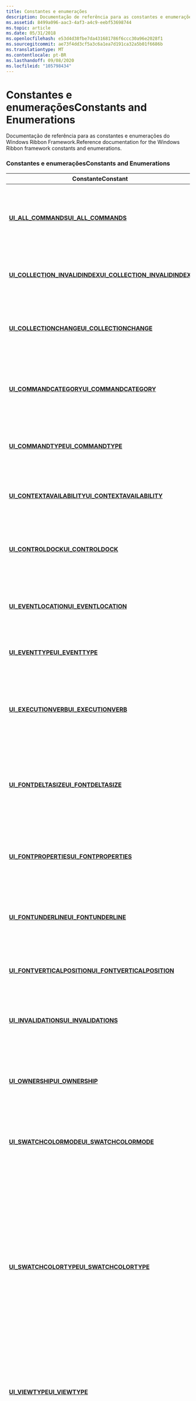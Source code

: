 ```yaml
---
title: Constantes e enumerações
description: Documentação de referência para as constantes e enumerações do Windows Ribbon Framework.
ms.assetid: 8499a096-aac3-4af3-a4c9-eebf53698744
ms.topic: article
ms.date: 05/31/2018
ms.openlocfilehash: e53d4d38fbe7da431681786f6ccc30a96e2028f1
ms.sourcegitcommit: ae73f4dd3cf5a3c6a1ea7d191ca32a5b01f6686b
ms.translationtype: MT
ms.contentlocale: pt-BR
ms.lasthandoff: 09/08/2020
ms.locfileid: "105798434"
---
```

# <a name="constants-and-enumerations"></a><span data-ttu-id="f9613-103">Constantes e enumerações</span><span class="sxs-lookup"><span data-stu-id="f9613-103">Constants and Enumerations</span></span>

<span data-ttu-id="f9613-104">Documentação de referência para as constantes e enumerações do Windows Ribbon Framework.</span><span class="sxs-lookup"><span data-stu-id="f9613-104">Reference documentation for the Windows Ribbon framework constants and enumerations.</span></span>

### <a name="constants-and-enumerations"></a><span data-ttu-id="f9613-105">Constantes e enumerações</span><span class="sxs-lookup"><span data-stu-id="f9613-105">Constants and Enumerations</span></span>



<table>
<colgroup>
<col style="width: 50%" />
<col style="width: 50%" />
</colgroup>
<thead>
<tr class="header">
<th><span data-ttu-id="f9613-106">Constante</span><span class="sxs-lookup"><span data-stu-id="f9613-106">Constant</span></span></th>
<th><span data-ttu-id="f9613-107">Descrição</span><span class="sxs-lookup"><span data-stu-id="f9613-107">Description</span></span></th>
</tr>
</thead>
<tbody>
<tr class="odd">
<td><span data-ttu-id="f9613-108"><a href="/windows/desktop/windowsribbon/windowsribbon-ui-all-commands"><strong>UI_ALL_COMMANDS</strong></a></span><span class="sxs-lookup"><span data-stu-id="f9613-108"><a href="/windows/desktop/windowsribbon/windowsribbon-ui-all-commands"><strong>UI_ALL_COMMANDS</strong></a></span></span><br/></td>
<td><span data-ttu-id="f9613-109">Especifica uma constante que identifica a coleção de comandos declarados no arquivo de recurso de marcação.</span><span class="sxs-lookup"><span data-stu-id="f9613-109">Specifies a constant that identifies the collection of Commands declared in the Markup resource file.</span></span><br/></td>
</tr>
<tr class="even">
<td><span data-ttu-id="f9613-110"><a href="/windows/desktop/windowsribbon/windowsribbon-ui-collection-invalidindex"><strong>UI_COLLECTION_INVALIDINDEX</strong></a></span><span class="sxs-lookup"><span data-stu-id="f9613-110"><a href="/windows/desktop/windowsribbon/windowsribbon-ui-collection-invalidindex"><strong>UI_COLLECTION_INVALIDINDEX</strong></a></span></span><br/></td>
<td><span data-ttu-id="f9613-111">Especifica uma constante que identifica um índice inválido em uma coleção.</span><span class="sxs-lookup"><span data-stu-id="f9613-111">Specifies a constant that identifies an invalid index in a collection.</span></span><br/></td>
</tr>
<tr class="odd">
<td><span data-ttu-id="f9613-112"><a href="/windows/desktop/api/uiribbon/ne-uiribbon-ui_collectionchange"><strong>UI_COLLECTIONCHANGE</strong></a></span><span class="sxs-lookup"><span data-stu-id="f9613-112"><a href="/windows/desktop/api/uiribbon/ne-uiribbon-ui_collectionchange"><strong>UI_COLLECTIONCHANGE</strong></a></span></span><br/></td>
<td><span data-ttu-id="f9613-113">Especifica valores que identificam os tipos de alterações que podem ser feitas em uma coleção.</span><span class="sxs-lookup"><span data-stu-id="f9613-113">Specifies values that identify the types of changes that can be made to a collection.</span></span><br/></td>
</tr>
<tr class="even">
<td><span data-ttu-id="f9613-114"><a href="/previous-versions/windows/desktop/legacy/hh448736(v=vs.85)"><strong>UI_COMMANDCATEGORY</strong></a></span><span class="sxs-lookup"><span data-stu-id="f9613-114"><a href="/previous-versions/windows/desktop/legacy/hh448736(v=vs.85)"><strong>UI_COMMANDCATEGORY</strong></a></span></span><br/></td>
<td><span data-ttu-id="f9613-115">Especifica valores que indicam se um comando foi definido em tempo de compilação ou em tempo de execução.</span><span class="sxs-lookup"><span data-stu-id="f9613-115">Specifies values that indicate whether a Command was defined at compile time or at run time.</span></span><br/></td>
</tr>
<tr class="odd">
<td><span data-ttu-id="f9613-116"><a href="/windows/desktop/api/uiribbon/ne-uiribbon-ui_commandtype"><strong>UI_COMMANDTYPE</strong></a></span><span class="sxs-lookup"><span data-stu-id="f9613-116"><a href="/windows/desktop/api/uiribbon/ne-uiribbon-ui_commandtype"><strong>UI_COMMANDTYPE</strong></a></span></span><br/></td>
<td><span data-ttu-id="f9613-117">Especifica valores que identificam o tipo de comando associado a um controle Ribbon.</span><span class="sxs-lookup"><span data-stu-id="f9613-117">Specifies values that identify the type of Command associated with a Ribbon control.</span></span><br/></td>
</tr>
<tr class="even">
<td><span data-ttu-id="f9613-118"><a href="/windows/desktop/api/uiribbon/ne-uiribbon-ui_contextavailability"><strong>UI_CONTEXTAVAILABILITY</strong></a></span><span class="sxs-lookup"><span data-stu-id="f9613-118"><a href="/windows/desktop/api/uiribbon/ne-uiribbon-ui_contextavailability"><strong>UI_CONTEXTAVAILABILITY</strong></a></span></span><br/></td>
<td><span data-ttu-id="f9613-119">Especifica valores que identificam a disponibilidade de uma <a href="windowsribbon-element-ribbon-contextualtabs.md"><strong>guia contextual</strong></a>.</span><span class="sxs-lookup"><span data-stu-id="f9613-119">Specifies values that identify the availability of a <a href="windowsribbon-element-ribbon-contextualtabs.md"><strong>contextual tab</strong></a>.</span></span><br/></td>
</tr>
<tr class="odd">
<td><span data-ttu-id="f9613-120"><a href="/windows/desktop/api/uiribbon/ne-uiribbon-ui_controldock"><strong>UI_CONTROLDOCK</strong></a></span><span class="sxs-lookup"><span data-stu-id="f9613-120"><a href="/windows/desktop/api/uiribbon/ne-uiribbon-ui_controldock"><strong>UI_CONTROLDOCK</strong></a></span></span><br/></td>
<td><span data-ttu-id="f9613-121">Especifica os valores que identificam o estado de encaixe da barra de ferramentas de acesso rápido (QAT).</span><span class="sxs-lookup"><span data-stu-id="f9613-121">Specifies values that identify the dock state of the Quick Access Toolbar (QAT).</span></span> <br/></td>
</tr>
<tr class="even">
<td><span data-ttu-id="f9613-122"><a href="/windows/desktop/api/Uiribbon/ne-uiribbon-ui_eventlocation"><strong>UI_EVENTLOCATION</strong></a></span><span class="sxs-lookup"><span data-stu-id="f9613-122"><a href="/windows/desktop/api/Uiribbon/ne-uiribbon-ui_eventlocation"><strong>UI_EVENTLOCATION</strong></a></span></span><br/></td>
<td><span data-ttu-id="f9613-123">Identifica os locais onde os eventos associados a um controle Ribbon podem se originar.</span><span class="sxs-lookup"><span data-stu-id="f9613-123">Identifies the locations where events associated with a Ribbon control can originate.</span></span><br/></td>
</tr>
<tr class="odd">
<td><span data-ttu-id="f9613-124"><a href="/windows/desktop/api/Uiribbon/ne-uiribbon-ui_eventtype"><strong>UI_EVENTTYPE</strong></a></span><span class="sxs-lookup"><span data-stu-id="f9613-124"><a href="/windows/desktop/api/Uiribbon/ne-uiribbon-ui_eventtype"><strong>UI_EVENTTYPE</strong></a></span></span><br/></td>
<td><span data-ttu-id="f9613-125">Identifica os tipos de eventos associados a uma <a href="windowsribbon-element-ribbon.md"><strong>faixa de faixas</strong></a>.</span><span class="sxs-lookup"><span data-stu-id="f9613-125">Identifies the types of events associated with a <a href="windowsribbon-element-ribbon.md"><strong>Ribbon</strong></a>.</span></span><br/></td>
</tr>
<tr class="even">
<td><span data-ttu-id="f9613-126"><a href="/windows/desktop/api/uiribbon/ne-uiribbon-ui_executionverb"><strong>UI_EXECUTIONVERB</strong></a></span><span class="sxs-lookup"><span data-stu-id="f9613-126"><a href="/windows/desktop/api/uiribbon/ne-uiribbon-ui_executionverb"><strong>UI_EXECUTIONVERB</strong></a></span></span><br/></td>
<td><span data-ttu-id="f9613-127">Especifica valores que identificam as IDs de execução que são mapeadas para ações que um usuário pode iniciar em um <a href="windowsribbon-element-command.md"><strong>comando</strong></a>.</span><span class="sxs-lookup"><span data-stu-id="f9613-127">Specifies values that identify the execution IDs that map to actions a user can initiate on a <a href="windowsribbon-element-command.md"><strong>Command</strong></a>.</span></span> <br/></td>
</tr>
<tr class="odd">
<td><span data-ttu-id="f9613-128"><a href="/windows/desktop/api/uiribbon/ne-uiribbon-ui_fontdeltasize"><strong>UI_FONTDELTASIZE</strong></a></span><span class="sxs-lookup"><span data-stu-id="f9613-128"><a href="/windows/desktop/api/uiribbon/ne-uiribbon-ui_fontdeltasize"><strong>UI_FONTDELTASIZE</strong></a></span></span><br/></td>
<td><span data-ttu-id="f9613-129">Especifica valores que identificam se o tamanho da fonte de uma execução de texto realçado deve ser incrementado ou diminuído.</span><span class="sxs-lookup"><span data-stu-id="f9613-129">Specifies values that identify whether the font size of a highlighted text run should be incremented or decremented.</span></span><br/></td>
</tr>
<tr class="even">
<td><span data-ttu-id="f9613-130"><a href="/windows/desktop/api/uiribbon/ne-uiribbon-ui_fontproperties"><strong>UI_FONTPROPERTIES</strong></a></span><span class="sxs-lookup"><span data-stu-id="f9613-130"><a href="/windows/desktop/api/uiribbon/ne-uiribbon-ui_fontproperties"><strong>UI_FONTPROPERTIES</strong></a></span></span><br/></td>
<td><span data-ttu-id="f9613-131">Especifica os valores que identificam o estado de propriedade da fonte de um <a href="windowsribbon-element-fontcontrol.md"><strong>FontControl</strong></a>, como <strong>tachado</strong>.</span><span class="sxs-lookup"><span data-stu-id="f9613-131">Specifies values that identify the font property state of a <a href="windowsribbon-element-fontcontrol.md"><strong>FontControl</strong></a>, such as <strong>Strikethrough</strong>.</span></span><br/></td>
</tr>
<tr class="odd">
<td><span data-ttu-id="f9613-132"><a href="/windows/desktop/api/uiribbon/ne-uiribbon-ui_fontunderline"><strong>UI_FONTUNDERLINE</strong></a></span><span class="sxs-lookup"><span data-stu-id="f9613-132"><a href="/windows/desktop/api/uiribbon/ne-uiribbon-ui_fontunderline"><strong>UI_FONTUNDERLINE</strong></a></span></span><br/></td>
<td><span data-ttu-id="f9613-133">Especifica valores que identificam o estado de sublinhado de um <a href="windowsribbon-element-fontcontrol.md"><strong>FontControl</strong></a>.</span><span class="sxs-lookup"><span data-stu-id="f9613-133">Specifies values that identify the underline state of a <a href="windowsribbon-element-fontcontrol.md"><strong>FontControl</strong></a>.</span></span><br/></td>
</tr>
<tr class="even">
<td><span data-ttu-id="f9613-134"><a href="/windows/desktop/api/uiribbon/ne-uiribbon-ui_fontverticalposition"><strong>UI_FONTVERTICALPOSITION</strong></a></span><span class="sxs-lookup"><span data-stu-id="f9613-134"><a href="/windows/desktop/api/uiribbon/ne-uiribbon-ui_fontverticalposition"><strong>UI_FONTVERTICALPOSITION</strong></a></span></span><br/></td>
<td><span data-ttu-id="f9613-135">Especifica os valores que identificam o estado de alinhamento vertical de um <a href="windowsribbon-element-fontcontrol.md"><strong>FontControl</strong></a>.</span><span class="sxs-lookup"><span data-stu-id="f9613-135">Specifies values that identify the vertical-alignment state of a <a href="windowsribbon-element-fontcontrol.md"><strong>FontControl</strong></a>.</span></span><br/></td>
</tr>
<tr class="odd">
<td><span data-ttu-id="f9613-136"><a href="/windows/desktop/api/uiribbon/ne-uiribbon-ui_invalidations"><strong>UI_INVALIDATIONS</strong></a></span><span class="sxs-lookup"><span data-stu-id="f9613-136"><a href="/windows/desktop/api/uiribbon/ne-uiribbon-ui_invalidations"><strong>UI_INVALIDATIONS</strong></a></span></span><br/></td>
<td><span data-ttu-id="f9613-137">Especifica valores que identificam o aspecto de um comando a ser invalidado.</span><span class="sxs-lookup"><span data-stu-id="f9613-137">Specifies values that identify the aspect of a Command to invalidate.</span></span><br/></td>
</tr>
<tr class="even">
<td><span data-ttu-id="f9613-138"><a href="/windows/desktop/api/uiribbon/ne-uiribbon-ui_ownership"><strong>UI_OWNERSHIP</strong></a></span><span class="sxs-lookup"><span data-stu-id="f9613-138"><a href="/windows/desktop/api/uiribbon/ne-uiribbon-ui_ownership"><strong>UI_OWNERSHIP</strong></a></span></span><br/></td>
<td><span data-ttu-id="f9613-139">Especifica os valores que identificam as condições de propriedade sob as quais uma imagem é criada pela estrutura da faixa de faixas.</span><span class="sxs-lookup"><span data-stu-id="f9613-139">Specifies values that identify the ownership conditions under which an image is created by the Ribbon framework.</span></span><br/></td>
</tr>
<tr class="odd">
<td><span data-ttu-id="f9613-140"><a href="/windows/desktop/api/Uiribbon/ne-uiribbon-ui_swatchcolormode"><strong>UI_SWATCHCOLORMODE</strong></a></span><span class="sxs-lookup"><span data-stu-id="f9613-140"><a href="/windows/desktop/api/Uiribbon/ne-uiribbon-ui_swatchcolormode"><strong>UI_SWATCHCOLORMODE</strong></a></span></span><br/></td>
<td><span data-ttu-id="f9613-141">Especifica se uma amostra tem modo normal ou monocromático.</span><span class="sxs-lookup"><span data-stu-id="f9613-141">Specifies whether a swatch has normal or monochrome mode.</span></span><br/></td>
</tr>
<tr class="even">
<td><span data-ttu-id="f9613-142"><a href="/windows/desktop/api/uiribbon/ne-uiribbon-ui_swatchcolortype"><strong>UI_SWATCHCOLORTYPE</strong></a></span><span class="sxs-lookup"><span data-stu-id="f9613-142"><a href="/windows/desktop/api/uiribbon/ne-uiribbon-ui_swatchcolortype"><strong>UI_SWATCHCOLORTYPE</strong></a></span></span><br/></td>
<td><span data-ttu-id="f9613-143">Especifica os valores que identificam como uma amostra de cor em um seletor de cores <a href="windowsribbon-element-dropdowncolorpicker.md"><strong>DropDownColorPicker</strong></a> ou <a href="windowsribbon-element-fontcontrol.md"><strong>FontControl</strong></a> (<strong>cor do texto</strong> ou <strong>realce de texto</strong>) é preenchida.</span><span class="sxs-lookup"><span data-stu-id="f9613-143">Specifies the values that identify how a color swatch in a <a href="windowsribbon-element-dropdowncolorpicker.md"><strong>DropDownColorPicker</strong></a> or a <a href="windowsribbon-element-fontcontrol.md"><strong>FontControl</strong></a> color picker (<strong>Text color</strong> or <strong>Text highlight</strong>) is filled.</span></span><br/>
<blockquote>
[!Note]<br />
<span data-ttu-id="f9613-144">Essas são apenas recomendações.</span><span class="sxs-lookup"><span data-stu-id="f9613-144">These are recommendations only.</span></span> <span data-ttu-id="f9613-145">O aplicativo pode associar qualquer tipo de preenchimento a esses valores.</span><span class="sxs-lookup"><span data-stu-id="f9613-145">The application can associate any fill type with these values.</span></span>
</blockquote>
<br/></td>
</tr>
<tr class="odd">
<td><span data-ttu-id="f9613-146"><a href="/windows/desktop/api/uiribbon/ne-uiribbon-ui_viewtype"><strong>UI_VIEWTYPE</strong></a></span><span class="sxs-lookup"><span data-stu-id="f9613-146"><a href="/windows/desktop/api/uiribbon/ne-uiribbon-ui_viewtype"><strong>UI_VIEWTYPE</strong></a></span></span><br/></td>
<td><span data-ttu-id="f9613-147">Especifica valores que identificam a exibição da estrutura da faixa de faixas.</span><span class="sxs-lookup"><span data-stu-id="f9613-147">Specifies values that identify the Ribbon framework View.</span></span><br/></td>
</tr>
<tr class="even">
<td><span data-ttu-id="f9613-148"><a href="/windows/desktop/api/uiribbon/ne-uiribbon-ui_viewverb"><strong>UI_VIEWVERB</strong></a></span><span class="sxs-lookup"><span data-stu-id="f9613-148"><a href="/windows/desktop/api/uiribbon/ne-uiribbon-ui_viewverb"><strong>UI_VIEWVERB</strong></a></span></span><br/></td>
<td><span data-ttu-id="f9613-149">Especifica os valores que identificam o tipo de ação a ser concluída em um modo de exibição de estrutura da faixa de visão.</span><span class="sxs-lookup"><span data-stu-id="f9613-149">Specifies values that identify the type of action to complete on a Ribbon framework View.</span></span><br/></td>
</tr>
</tbody>
</table>



 

## <a name="related-topics"></a><span data-ttu-id="f9613-150">Tópicos relacionados</span><span class="sxs-lookup"><span data-stu-id="f9613-150">Related topics</span></span>

<dl> <dt>

[<span data-ttu-id="f9613-151">Referência do Windows Ribbon Framework</span><span class="sxs-lookup"><span data-stu-id="f9613-151">Windows Ribbon Framework Reference</span></span>](windowsribbon-reference-entry.md)
</dt> </dl>

 


